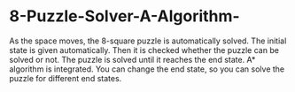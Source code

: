 # 8-Puzzle-Solver-A-Algorithm-
As the space moves, the 8-square puzzle is automatically solved.
The initial state is given automatically. Then it is checked whether the puzzle can be solved or not. The puzzle is solved until it reaches the end state. A* algorithm is integrated. You can change the end state, so you can solve the puzzle for different end states.
